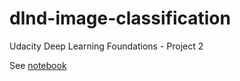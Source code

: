 # dlnd-image-classification
Udacity Deep Learning Foundations - Project 2

See [notebook](dlnd_image_classification.ipynb)
